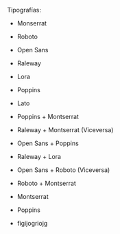 Tipografías:
- Monserrat
- Roboto
- Open Sans
- Raleway
- Lora
- Poppins
- Lato

- Poppins + Montserrat
- Raleway + Montserrat (Viceversa)
- Open Sans + Poppins
- Raleway + Lora
- Open Sans + Roboto (Viceversa)
- Roboto + Montserrat
- Montserrat
- Poppins

- figijogriojg
